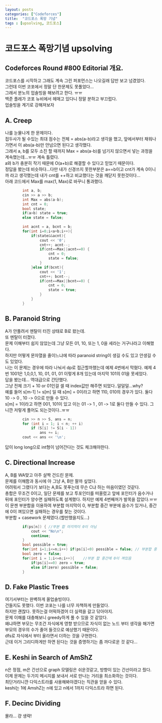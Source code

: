 ```yaml
---
layout: posts
categories: ["Codeforces"]
title:  "코드포스 폭망 기념"
tags : [upsolving, 코드포스]
---
```


코드포스 폭망기념 upsolving
===============================

## Codeforces Round #800 Editorial 개요.  
코드포스를 시작하고 그래도 계속 그린 퍼포먼스는 나오길래 답만 보고 넘겼었다.    
그런데 이번 코포에서 정말 단 한문제도 못풀었다...     
그래서 분노의 업솔빙을 해보려고 한다. ㅠㅠ    
백준 플레가 코포 뉴비에서 헤매고 있다니 정말 분하고 부끄럽다.    
업솔빙을 계기로 강해져보자     

## A. Creep
나를 눈물나게 한 문제이다.    
접두사가 될 수있는 최대 점수는 전체 = abs(a-b)라고 생각을 했고, 앞에서부터 채워나가면서 이 abs(a-b)만 안넘으면 된다고 생각했다.    
그래서 a, b를 모두 소진 할 때까지 Max = abs(a-b)를 넘기지 않으면서 넣는 과정을 계속했는데...ㅠㅠ 계속 틀렸다.    
a와 b가 충분히 작기 때문에 O(a+b)로 해결할 수 있다고 믿었기 때문이다.    
정답을 봤는데 비슷하다...다만 내가 신경쓰지 못한부분은 a==b이고 cnt가 계속 0이니까 라고 생각했는데 내가 cnt를 ++하고 비교했다는 것을 깨닫지 못한것이다...    
아래 코드에서 Max를 max(1, Max)로 바꾸니 통과했다.       
``` cpp
        int a, b;
        cin >> a >> b;
        int Max = abs(a-b);
        int cnt = 0;
        bool state;
        if(a>b) state = true;
        else state = false;
        
        int acnt = a, bcnt = b;
        for(int i=0;i<a+b;i++){
            if(state&&acnt){
                cout << '0';
                cnt++; acnt--;
                if(cnt==Max||acnt==0) {
                    cnt = 0;
                    state = false;
                }
            }else if(bcnt){
                cout << '1';
                cnt++; bcnt--;
                if(cnt==Max||bcnt==0) {
                    cnt = 0;
                    state = true;
                }
            }
        }
```
## B. Paranoid String
A가 안풀려서 멘탈이 터진 상태로 B로 왔는데.   
또 멘탈이 터졌다.     
문제 이해부터 쉽지 않았는데 그냥 모든 01, 10, 또는 1, 0을 세라는 거구나라고 이해했다.   
하지만 어떻게 문자열을 줄이느냐에 따라 paranoid string이 생길 수도 있고 안생길 수도 있었다.    
나는 이 문제는 경우에 따라 나눠서 dp로 접근할까했는데 예제 4번에서 막혔다. 예제 4번 1001은 1,0,0,1, 10, 01, 01, 01 이렇게 8개 있는데 마지막 101의 01을 못세었다.    
답을 봤는데... 역대급으로 간단했다.    
그냥 전체 크기 + 10 or 01인걸 셀 때 index값만 해주면 되었다..덜덜덜...why?     
예를 들어 s[m-1] != s[m] 일 때 s[m] = 0이라고 하면 110, 010의 경우가 있다. 둘다 10 -> 0 , 10 -> 0으로 만들 수 있다.    
s[m] = 1이라고 하면 001, 101이 있고 이는 01 -> 1 , 01 -> 1로 둘다 만들 수 있다. 그니깐 저렇게 풀어도 되는것이다..ㅠㅠ
``` cpp
        cin >> n >> S, ans = n;
		for (int i = 1; i < n; ++ i)
			if (S[i] != S[i - 1])
				ans += i;
		cout << ans << '\n';
```
답이 long long으로 int형이 넘어간다는 것도 체크해야한다.    

## C. Directional Increase
A, B를 WA맞고 아주 살짝 건드린 문제.    
문제를 이해함과 동시에 아 그냥 A, B만 팔까 싶었다.     
어려워서 그랬다기 보다는 A,B도 못푸는데 무슨 C냐 하는 마음이였던 것같다.    
총합은 무조건 0이고, 
일단 문제를 보고 투포인터를 떠올렸고 앞에 포인터가 음수거나 뒤에 포인터가 양수면 실패하도록 설계했다.
하지만 예제 4번째꺼가 발목을 잡았다.ㅠㅠ    
이 문젠 부분합을 이용하여 부분합 마지막이 0, 부분합 중간 부분에 음수가 있거나, 중간에 0이 껴있으면 실패하는 경우를 찾는 것이다.    
부분합 + casework 문제였다.(할만했을지도...)
```cpp
        if(ps[n]) { //부분 합 마지막이 0이 아님
            cout << "No\n";
            continue;
        }
        bool possible = true;
        for(int i=1;i<=n;i++) if(ps[i]<0) possible = false; // 부분합 중간에 음수가 있음
        bool zero = false;
        for(int i = 1;i<=n;i++){    //부분 합 중간에 0이 껴있음
            if(ps[i]==0) zero = true;
            else if(zero) possible = false;
        }
```


## D. Fake Plastic Trees
여기서부터는 완벽하게 올업솔빙이다.    
건들지도 못했다. 이번 코포는 나를 너무 자책하게 만들었다.    
하지만 괜찮다. 못하는걸 어떡하겠어 더 실력을 갈고 닦아야지.    
문제 이해를 대충해보니 greedy하게 풀 수 있을 것 같았다.    
왜냐하면 부모는 무조건 자식에게 영향 받으므로 자식이 없는 노드 부터 생각을 해가면 부모의 경우의 수가 줄어 들것으로 예상했기 때문이다.    
dfs로 자식에서 부터 올라면서 더하는 것을 구현한다.    
근데 이거 그리디하게만 하면 된다는 것을 증명하기는 좀 까다로운 것 같다...    

## E. Keshi in Search of AmShZ
n은 정점, m은 간선으로 graph 모델링은 쉬운것같고, 방향이 있는 간선이라고 줬다.    
이제 문제는 두가지 메시지를 보내서 서로 만나는 거리을 최소화하는 것이다.    
최단거리니깐 다익스트라를 사용해봐야겠다는 직관을 얻을 수 있다.    
keshi는 1에 AmshZ는 n에 있고 n에서 1까지 다익스트라 하면 된다.    

## F. Decinc Dividing
몰라... 걍 생략! 
